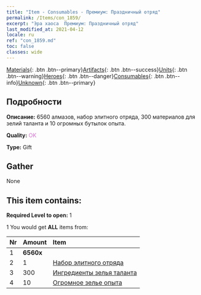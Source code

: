 ```yaml
---
title: "Item - Consumables - Премиум: Праздничный отряд"
permalink: /Items/con_1859/
excerpt: "Эра хаоса  Премиум: Праздничный отряд"
last_modified_at: 2021-04-12
locale: ru
ref: "con_1859.md"
toc: false
classes: wide
---
```

 [Materials](/ru/Items/){: .btn .btn--primary}[Artifacts](/ru/Items/Artifacts/){: .btn .btn--success}[Units](/ru/Items/Units/){: .btn .btn--warning}[Heroes](/ru/Items/Heroes/){: .btn .btn--danger}[Consumables](/ru/Items/Consumables/){: .btn .btn--info}[Unknown](/ru/Items/Unknown/){: .btn .btn--primary}

## Подробности
 **Описание:** 6560 алмазов, набор элитного отряда, 300 материалов для зелий таланта и 10 огромных бутылок опыта.

 **Quality:** <span style="color: #DA70D6">OK</span>

 **Type:** Gift

## Gather

  None

## This item contains:

 **Required Level to open:** 1

 1 You would get **ALL** items  from:

  | Nr | Amount |     Item    |
  |:---|:-------|:------------|
  | 1 |  **6560x** | <i class="fas fa-gem"/> |  | 
  | 2 | 1 | [Набор элитного отряда](/ru/Items/con_1833/) | 
  | 3 | 300 | [Ингредиенты зелья таланта](/ru/Items/con_1120/) | 
  | 4 | 10 | [Огромное зелье опыта](/ru/Items/con_703/) | 

